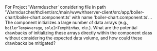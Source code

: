 For Project 'Warmduscher' considering file in path 'Warmduscher/thclient/src/main/www/thserver-client/src/app/boiler-chart/boiler-chart.component.ts' with name 'boiler-chart.component.ts'... 
The component initializes a large number of data arrays (e.g., `boilerTempAverage`, `soleInTempMinMax`, etc.). What are the potential drawbacks of initializing these arrays directly within the component class without considering the expected data volume, and how could these drawbacks be mitigated?